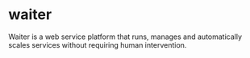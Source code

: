 # waiter		
Waiter is a web service platform that runs, manages and automatically scales services without requiring human intervention.